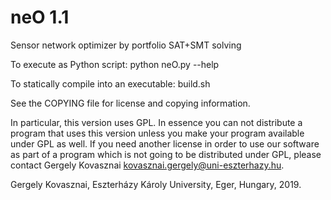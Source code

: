 # neO 1.1

Sensor network optimizer by portfolio SAT+SMT solving


To execute as Python script: python neO.py --help

To statically compile into an executable: build.sh


See the COPYING file for license and copying information.

In particular, this version uses GPL. 
In essence you can not distribute a program that uses this version unless you make your program available under GPL as well. 
If you need another license in order to use our software as part of a program which is not going to be distributed under GPL, please contact
Gergely Kovasznai <kovasznai.gergely@uni-eszterhazy.hu>.

Gergely Kovasznai, Eszterházy Károly University, Eger, Hungary, 2019.